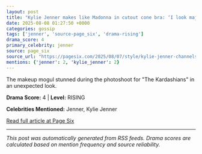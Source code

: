```yaml
---
layout: post
title: "Kylie Jenner makes like Madonna in cutout cone bra: ‘I look major’"
date: 2025-08-08 01:27:50 +0000
categories: gossip
tags: ['jenner', 'source-page_six', 'drama-rising']
drama_score: 4
primary_celebrity: jenner
source: page_six
source_url: "https://pagesix.com/2025/08/07/style/kylie-jenner-channels-madonna-in-cutout-cone-bra/"
mentions: {'jenner': 2, 'kylie_jenner': 2}
---
```


The makeup mogul stunned during the photoshoot for "The Kardashians" in an unexpected look.

**Drama Score:** 4 | **Level:** RISING

**Celebrities Mentioned:** Jenner, Kylie Jenner

[Read full article at Page Six](https://pagesix.com/2025/08/07/style/kylie-jenner-channels-madonna-in-cutout-cone-bra/)

---
*This post was automatically generated from RSS feeds. Drama scores are calculated based on mention frequency and source reliability.*
